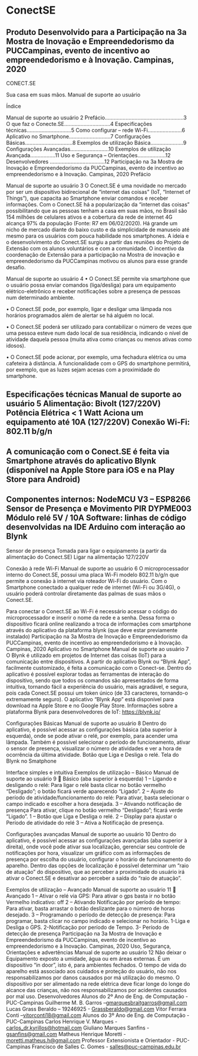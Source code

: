 # ConectSE

Produto Desenvolvido para a Participação na
3a Mostra de
Inovação e
Empreendedorismo da PUCCampinas,
evento de
incentivo ao
empreendedorismo e à
Inovação.
Campinas, 2020
-----------------------------------------------------------------------------


CONECT.SE

Sua casa em suas mãos.
Manual de suporte
ao usuário



Índice




 Manual de suporte ao usuário
2
Prefácio……….....…………...……..................3
O que faz o Conecte.SE….........…….............4
Especificações técnicas………..………..........5
Como configurar – rede Wi-Fi…....….............6
Aplicativo no Smartphone………...….............7
Configurações Básicas………...….................8
Exemplos de utilização Básica…....…............9
Configurações Avançadas……..……............10
Exemplos de utilização Avançada.................11
Uso e Segurança – Orientações…................12
Desenvolvedores .......………...........……....12
Participação na
3a Mostra de
Inovação e
Empreendedorismo da PUCCampinas,
evento de
incentivo ao
empreendedorismo e à
Inovação.
Campinas, 2020
Prefácio






 Manual de suporte ao usuário
3
O Conect.SE é uma novidade no mercado
por ser um dispositivo bidirecional de
“internet das coisas” (IoT, “Internet of
Things”), que capacita ao Smartphone
enviar comandos e receber informações.
Com o Conect.SE há a popularização da
“internet das coisas” possibilitando que as
pessoas tenham a casa em suas mãos, no
Brasil são 154 milhões de celulares ativos e
a cobertura da rede de internet 4G alcança
97% da população (Fonte: R7 em
06/02/2020). Há grande um nicho de
mercado diante do baixo custo e da
simplicidade de manuseio até mesmo para
os usuários com pouca habilidade nos
smartphones.
A ideia e o desenvolvimento do Conect.SE
surgiu a partir das reuniões do Projeto de
Extensão com os alunos voluntários e com
a comunidade. O incentivo da coordenação
de Extensão para a participação na Mostra
de inovação e empreendedorismo da PUCCampinas motivou os alunos para esse
grande desafio.






 Manual de suporte ao usuário
4
• O Conect.SE permite via smartphone que o
usuário possa enviar comandos (liga/desliga)
para um equipamento elétrico-eletrônico e
receber notificações sobre a presença de
pessoas num determinado ambiente.

• O Conect.SE pode, por exemplo, ligar e
desligar uma lâmpada nos horários
programados além de alertar se há alguém
no local.

• O Conect.SE poderá ser
utilizado para contabilizar o número de vezes
que uma pessoa esteve num dado local de
sua residência, indicando o nível de
atividade daquela pessoa (muita ativa como
crianças ou menos ativas como idosos).

• O Conect.SE pode acionar, por
exemplo, uma fechadura elétrica ou uma
cafeteira à distância. A funcionalidade com o
GPS do smartphone permitirá, por exemplo,
que as luzes sejam acesas com a
proximidade do smartphone.





Especificações
técnicas
 Manual de suporte ao usuário
5
Alimentação: Bivolt (127/220V)
Potência Elétrica < 1 Watt
Aciona um equipamento até 10A (127/220V)
Conexão Wi-Fi: 802.11 b/g/n
-----------
A comunicação com o Conect.SE é feita via
Smartphone através do aplicativo Blynk
(disponível na Apple Store para iOS e na
Play Store para Android)
------------
Componentes internos:
NodeMCU V3 – ESP8266
Sensor de Presença e Movimento PIR DYPME003
Módulo relé 5V / 10A
Software: linhas de código desenvolvidas na IDE
Arduino com interação ao Blynk
---------------
Sensor de
presença
Tomada para
ligar o
equipamento (a
partir da
alimentação do
Conect.SE)
Ligar na
alimentação
127/220V





Conexão à rede Wi-Fi
 Manual de suporte ao usuário
6
 O microprocessador interno
do Conect.SE, possui uma placa Wi-Fi modelo
802.11 b/g/n que permite a conexão à internet
via roteador Wi-Fi do usuário. Com
o Smartphone conectado a qualquer rede de
internet (Wi-Fi ou 3G/4G), o usuário poderá
controlar diretamente das palmas de suas
mãos o Conect.SE.

Para conectar o Conect.SE ao Wi-Fi é
necessário acessar o código do
microprocessador e inserir o nome da rede e a
senha. Dessa forma o dispositivo ficará online
realizando a troca de informações com
smartphone através do aplicativo da plataforma
blynk (que deve estar previamente instalado)
Participação na
3a Mostra de
Inovação e
Empreendedorismo da PUCCampinas,
evento de
incentivo ao
empreendedorismo e à
Inovação.
Campinas, 2020
Aplicativo no
Smartphone
 Manual de suporte ao usuário
7
 O Blynk é utilizado em projetos de Internet
das coisas (IoT) para a comunicação entre
dispositivos. A partir do aplicativo Blynk ou “Blynk
App”, facilmente customizado, é feita a
comunicação com o Conect-se. Dentro do
aplicativo é possível explorar todas as
ferramentas de interação do dispositivo, sendo
que todos os comandos são apresentados de
forma intuitiva, tornando fácil a experiência do
usuário, mais agradável, e segura, pois cada
Conect.SE possui um token único (de 33
caracteres, tornando-o extremamente seguro).
O aplicativo “Blynk App”
está disponível para
download na Apple Store e
no Google Play Store.
Informações sobre a
plataforma Blynk para
desenvolvedores de IoT:
https://blynk.io/

Configurações
Básicas
 Manual de suporte ao usuário
8
Dentro do aplicativo, é possível acessar as
configurações básica (aba superior à esquerda),
onde se pode ativar o relé, por exemplo, para
acender uma lâmpada. Também é possível
selecionar o período de funcionamento, ativar o
sensor de presença, visualizar o número de
atividades e ver a hora de ocorrência da última
atividade.
Botão que Liga e
Desliga o relé.
Tela do Blynk no
Smatphone



Interface simples e
intuitiva
Exemplos de
utilização – Básico
 Manual de suporte ao usuário
9
 Básico (aba superior à esquerda)
1 – Ligando e desligando o relé:
Para ligar o relé basta clicar no botão
vermelho “Desligado”; o botão ficará
verde aparecendo “Ligado”.
2 – Ajuste do período
de atividade/funcionamento do relé:
Para ativar, basta selecionar o
campo indicado e escolher a hora
desejada.
3 – Ativando notificação de presença
Para ativar, clique no botão vermelho
“Desligado”; ficará verde “Ligado”.
1 – Botão que
Liga e Desliga o relé.
2 – Display para ajustar o
Período de atividade do relé
3 – Ativa a Notificação de
presença.



Configurações
avançadas
 Manual de suporte ao usuário
10
Dentro do aplicativo, é possível acessar as
configurações avançadas (aba superior à
direita), onde você pode ativar sua localização,
gerenciar seu controle de notificações por hora,
visualizar um gráfico com as informações de
presença por escolha do usuário, configurar o
horário de funcionamento do aparelho.
Dentro das opções de
localização é possível
determinar um “raio de
atuação” do dispositivo,
que ao perceber a
proximidade do usuário
irá ativar o Conect.SE e
desativar ao perceber a
saída do “raio de
atuação”.


Exemplos de
utilização – Avançado
 Manual de suporte ao usuário
11
 Avançado
1 – Ativar o relé via GPS: Para ativar o gps basta ir
no botão Vermelho indicativo: off
2 – Ativando Notificação por período de tempo:
Para ativar, basta arrastar o botão
deslizante para o número de horas desejado.
3 – Programando o período de detecção de
presença: Para programar, basta clicar no
campo indicado e selecionar no horário.
1-Liga e Desliga o GPS.
2-Notificação por período de
Tempo.
3- Período de detecção de
presença
Participação na
3a Mostra de
Inovação e
Empreendedorismo da PUCCampinas,
evento de
incentivo ao
empreendedorismo e à
Inovação.
Campinas, 2020
Uso, Segurança,
Orientações e
advertências
 Manual de suporte ao usuário
12
Não deixar o Equipamento exposto a umidade,
água ou em áreas externas. É um dispositivo “in
door”, isto é, para ambientes fechados. O tempo de
vida do aparelho está associado aos cuidados e
proteção do usuário, não nos responsabilizamos por
danos causados por má utilização do mesmo. O
dispositivo por ser alimentado na rede elétrica deve
ficar longe do longe do alcance das crianças, não
nos responsabilizamos por acidentes causados por
mal uso.
Desenvolvedores
Alunos do 2º Ano de Eng. de Computação - PUC-Campinas
Guilherme M. B. Garros –gmarquesbraitgarros@gmail.com
Lucas Grass Beraldo – 19246925 - Grassberaldo@gmail.com
Vitor Ferrara Conti –vitorconti18@gmail.com
Alunos do 3º Ano de Eng. de Computação - PUC-Campinas
Carlos Henrique V. Marques - carlos_dr.kyrillos@hotmail.com
Giuliano Marques Sanfins - gsanfins@gmail.com
Matheus Henrique Moretti - moretti.matheus.h@gmail.com
Professor Extensionista e Orientador - PUC-Campinas
Francisco de Salles C. Gomes - salles@puc-campinas.edu.br
